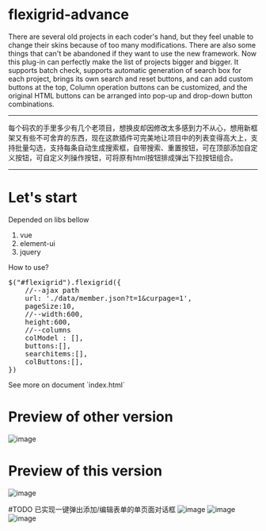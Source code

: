 # flexigrid-advance
There are several old projects in each coder's hand, but they feel unable to change their skins because of too many modifications. There are also some things that can't be abandoned if they want to use the new framework. Now this plug-in can perfectly make the list of projects bigger and bigger. It supports batch check, supports automatic generation of search box for each project, brings its own search and reset buttons, and can add custom buttons at the top, Column operation buttons can be customized, and the original HTML buttons can be arranged into pop-up and drop-down button combinations.
<hr>
每个码农的手里多少有几个老项目，想换皮却因修改太多感到力不从心，想用新框架又有些不可舍弃的东西，现在这款插件可完美地让项目中的列表变得高大上，支持批量勾选，支持每条自动生成搜索框，自带搜索、重置按钮，可在顶部添加自定义按钮，可自定义列操作按钮，可将原有html按钮排成弹出下拉按钮组合。
<hr>

# Let's start
Depended on libs bellow
<ol>
    <li>vue</li>
    <li>element-ui</li>
    <li>jquery</li>
</ol>
How to use?
<pre>
$("#flexigrid").flexigrid({
    //--ajax path
    url: './data/member.json?t=1&curpage=1',
    pageSize:10,
    //--width:600,
    height:600,
    //--columns
    colModel : [],
    buttons:[],
    searchitems:[],
    colButtons:[],
})
</pre>
See more on document `index.html`

# Preview of other version
![image](https://user-images.githubusercontent.com/14683456/117626785-0c121380-b1aa-11eb-90fc-eef43e48c06d.png)
# Preview of this version
![image](https://user-images.githubusercontent.com/14683456/117626919-3663d100-b1aa-11eb-9f51-3ca8e814bc7e.png)

#TODO
已实现一键弹出添加/编辑表单的单页面对话框
![image](https://user-images.githubusercontent.com/14683456/119101284-641f0480-ba4b-11eb-8263-2441fa291f97.png)
![image](https://user-images.githubusercontent.com/14683456/119101364-7bf68880-ba4b-11eb-82f3-6def14b0af56.png)
![image](https://user-images.githubusercontent.com/14683456/119101416-8ca6fe80-ba4b-11eb-8eb6-34214ac501f8.png)


